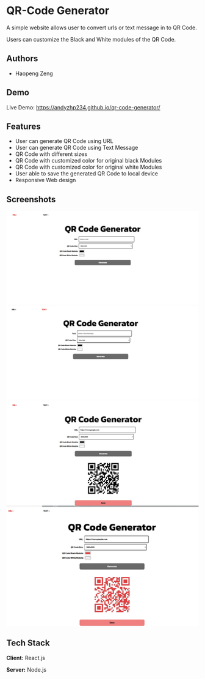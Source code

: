 
# QR-Code Generator

A simple website allows user to convert urls or text message in to QR Code.

Users can customize the Black and White modules of the QR Code.




## Authors

- Haopeng Zeng


## Demo

Live Demo: https://andyzhp234.github.io/qr-code-generator/


## Features

- User can generate QR Code using URL
- User can generate QR Code using Text Message
- QR Code with different sizes
- QR Code with customized color for original black Modules
- QR Code with customized color for original white Modules
- User able to save the generated QR Code to local device
- Responsive Web design


## Screenshots

<img src="./screen-shots/home.JPG" alt=""/>
<img src="./screen-shots/text.JPG" alt=""/>
<img src="./screen-shots/urls1.JPG" alt=""/>
<img src="./screen-shots/urls2.JPG" alt=""/>


## Tech Stack

**Client:** React.js

**Server:** Node.js

